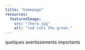 ```yaml
---
title: "homepage"
resources:
  featuredImage:
    src: "/hero.jpg"
    alt: "red cuts the green."
---
```


quelques avertissements importants
